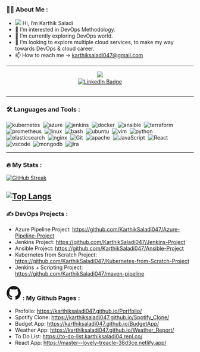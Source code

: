 ### :man_technologist: About Me :

- <img src="https://media.giphy.com/media/hvRJCLFzcasrR4ia7z/giphy.gif" width="30"/> Hi, I’m Karthik Saladi
- 👀 I’m interested in DevOps Methodology.
- 🌱 I’m currently exploring DevOps world.
- 💞️ I’m looking to explore multiple cloud services, to make my way towards DevOps & cloud career.
- 📫 How to reach me -> karthiksaladi047@gmail.com

---

<div id="header" align="center">
  <img src="https://media.giphy.com/media/f3iwJFOVOwuy7K6FFw/giphy.gif" width="400">
  <div id="badges">
      <a href="https://www.linkedin.com/in/sai-sampath-karthik-saladi-76a42a259">
        <img src="https://img.shields.io/badge/LinkedIn-blue?style=for-the-badge&logo=linkedin&logoColor=white" alt="LinkedIn Badge"/>
      </a><br>
      <img src="https://komarev.com/ghpvc/?username=KarthikSaladi047&style=flat-square&color=blue" alt=""/>
  </div>
</div>

---
### :hammer_and_wrench: Languages and Tools :
<div>
  <img src="https://cdn2.iconfinder.com/data/icons/mixd/512/16_kubernetes-512.png" title="kubernetes" alt="kubernetes" width="40" height="40"/>&nbsp;
  <img src="https://www.vaisulweb.com/wp-content/uploads/2019/02/azure_logo_794_new.png" title="azure" alt="azure" width="40" height="40"/>&nbsp;
  <img src="https://cdn.freebiesupply.com/logos/large/2x/jenkins-1-logo-png-transparent.png" title="jenkins" alt="jenkins" width="35" height="50"/>&nbsp;
  <img src="https://d15shllkswkct0.cloudfront.net/wp-content/blogs.dir/1/files/2017/08/docker_logo.png" title="docker" alt="docker" width="65" height="40"/>&nbsp;
  <img src="https://stafwag.github.io/blog/images/ansible-logo-red-t.png"  title="ansible" alt="ansible" width="40" height="40"/>&nbsp;
  <img src="https://opensenselabs.com/sites/default/files/inline-images/terraform.png" title="terraform" alt="terraform" width="40" height="40"/>&nbsp;
  <img src="https://cdn.freebiesupply.com/logos/large/2x/prometheus-logo-png-transparent.png" title="prometheus" alt="prometheus" width="40" height="50"/>&nbsp;
  <img src="https://cdn.freebiesupply.com/logos/large/2x/linux-tux-1-logo-png-transparent.png" title="linux" alt="linux" width="40" height="50"/>&nbsp;
  <img src="https://keestalkstech.com/wp-content/uploads/2019/08/bash-logo-300x300.png" title="bash" alt="bash" width="40" height="40"/>&nbsp;
  <img src="https://agrtech.com.au/wp-content/uploads/2021/06/Ubuntu_Linux_Icon-480x480.png" title="ubuntu" alt="ubuntu" width="40" height="40"/>&nbsp;
  <img src="https://upload.wikimedia.org/wikipedia/commons/thumb/9/9f/Vimlogo.svg/1200px-Vimlogo.svg.png" title="vim"  alt="vim" width="40" height="40"/>&nbsp;
  <img src="https://cdn3.iconfinder.com/data/icons/logos-and-brands-adobe/512/267_Python-1024.png" title="python" alt="python" width="40" height="40"/>&nbsp;
  <img src="https://www.outsourcing-web.com/wp-content/uploads/2018/09/elastic-elasticsearch-logo-png-transparent-300x300.png" title="elasticsearch" alt="elasticsearch" width="40" height="40"/>&nbsp;
  <img src="https://www.splunk.com/content/dam/splunk-blogs/images/2017/02/nginx-logo.png" title="nginx" alt="nginx" width="40" height="40"/>&nbsp;
  <img src="https://cdn.freebiesupply.com/logos/large/2x/git-icon-logo-png-transparent.png" title="Git" alt="Git" width="40" height="40"/>&nbsp;
  <img src="https://compo.sr/data_custom/images/docs/tut_windows/apache.png" title="apache" alt="apache" width="40" height="40"/>&nbsp;
  <img src="https://cdn.iconscout.com/icon/free/png-512/javascript-2038874-1720087.png" title="JavaScript" alt="JavaScript" width="40" height="40"/>&nbsp;
  <img src="https://coder.clothing/images/stories/virtuemart/product/resized/react-logo_418x418.png" title="React" alt="React" width="40" height="40"/>&nbsp;
  <img src="https://static-00.iconduck.com/assets.00/file-type-vscode-icon-512x508-376y62ux.png" title="vscode"  alt="vscode" width="40" height="40"/>&nbsp;
  <img src="https://pluspng.com/img-png/logo-mongodb-png-mongodb-logo-anything-but-the-simplest-of-web-applications-requires-a-database-to-store-and-serve-content-from-choosing-the-right-database-and-structuring-413.png" title="mongodbmongodb" alt="mongodb" width="50" height="50"/>&nbsp;
  <img src="https://www.device42.com/wp-content/uploads/2019/07/jira-logo-gradient-blue@2x.png" title="jira" alt="jira" width="60" height="40"/>&nbsp;
  </div>

---

### :fire: My Stats :
[![GitHub Streak](http://github-readme-streak-stats.herokuapp.com?user=KarthikSaladi047&theme=dark&hide_border=true&border_radius=60&date_format=j%20M%5B%20Y%5D)](https://git.io/streak-stats)

[![Top Langs](https://github-readme-stats.vercel.app/api/top-langs/?username=KarthikSaladi047&layout=compact)](https://github.com/anuraghazra/github-readme-stats)
---
### :writing_hand: DevOps Projects :
- Azure Pipeline Project: https://github.com/KarthikSaladi047/Azure-Pipeline-Project
- Jenkins Project: https://github.com/KarthikSaladi047/Jenkins-Project
- Ansible Project: https://github.com/KarthikSaladi047/Ansible-Project
- Kubernetes from Scratch Project: https://github.com/KarthikSaladi047/Kubernetes-from-Scratch-Project
- Jenkins + Scripting Project: https://github.com/KarthikSaladi047/maven-pipeline

### <img src="https://github.com/devicons/devicon/blob/master/icons/github/github-original.svg" title="github" alt="github" width="40" height="40"/> : My Github Pages :

- Profolio: https://karthiksaladi047.github.io/Portfolio/
- Spotify Clone: https://karthiksaladi047.github.io/Spotify_Clone/
- Budget App: https://karthiksaladi047.github.io/BudgetApp/
- Weather App: https://karthiksaladi047.github.io/Weather_Report/
- To Do List: https://to-do-list.karthiksaladi04.repl.co/
- React App: https://master--lovely-treacle-38d3ce.netlify.app/



<!---
KarthikSaladi047/KarthikSaladi047 is a ✨ special ✨ repository because its `README.md` (this file) appears on your GitHub profile.
You can click the Preview link to take a look at your changes.
--->

